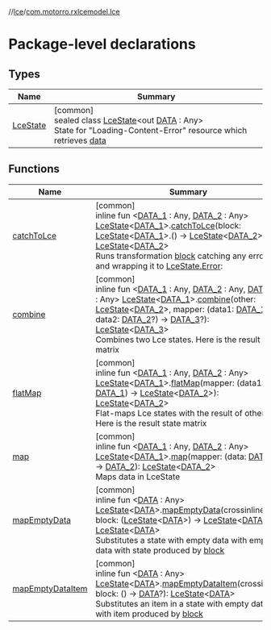 //[lce](../../index.md)/[com.motorro.rxlcemodel.lce](index.md)

# Package-level declarations

## Types

| Name | Summary |
|---|---|
| [LceState](-lce-state/index.md) | [common]<br>sealed class [LceState](-lce-state/index.md)&lt;out [DATA](-lce-state/index.md) : Any&gt;<br>State for &quot;Loading-Content-Error&quot; resource which retrieves [data](-lce-state/data.md) |

## Functions

| Name | Summary |
|---|---|
| [catchToLce](catch-to-lce.md) | [common]<br>inline fun &lt;[DATA_1](catch-to-lce.md) : Any, [DATA_2](catch-to-lce.md) : Any&gt; [LceState](-lce-state/index.md)&lt;[DATA_1](catch-to-lce.md)&gt;.[catchToLce](catch-to-lce.md)(block: [LceState](-lce-state/index.md)&lt;[DATA_1](catch-to-lce.md)&gt;.() -&gt; [LceState](-lce-state/index.md)&lt;[DATA_2](catch-to-lce.md)&gt;): [LceState](-lce-state/index.md)&lt;[DATA_2](catch-to-lce.md)&gt;<br>Runs transformation [block](catch-to-lce.md) catching any error and wrapping it to [LceState.Error](-lce-state/-error/index.md): |
| [combine](combine.md) | [common]<br>inline fun &lt;[DATA_1](combine.md) : Any, [DATA_2](combine.md) : Any, [DATA_3](combine.md) : Any&gt; [LceState](-lce-state/index.md)&lt;[DATA_1](combine.md)&gt;.[combine](combine.md)(other: [LceState](-lce-state/index.md)&lt;[DATA_2](combine.md)&gt;, mapper: (data1: [DATA_1](combine.md)?, data2: [DATA_2](combine.md)?) -&gt; [DATA_3](combine.md)?): [LceState](-lce-state/index.md)&lt;[DATA_3](combine.md)&gt;<br>Combines two Lce states. Here is the result state matrix | Receiver   | other      | Result     | |------------|------------|------------| | Loading    | Loading    | Loading    | | Loading    | Content    | Loading    | | Loading    | Error      | Error      | | Loading    | Terminated | Terminated | | Content    | Loading    | Loading    | | Content    | Content    | Content*   | | Content    | Error      | Error      | | Content    | Terminated | Terminated | | Error      | Loading    | Error      | | Error      | Content    | Error      | | Error      | Error      | Error      | | Error      | Terminated | Terminated | | Terminated | Loading    | Terminated | | Terminated | Content    | Terminated | | Terminated | Error      | Terminated | | Terminated | Terminated | Terminated | |
| [flatMap](flat-map.md) | [common]<br>inline fun &lt;[DATA_1](flat-map.md) : Any, [DATA_2](flat-map.md) : Any&gt; [LceState](-lce-state/index.md)&lt;[DATA_1](flat-map.md)&gt;.[flatMap](flat-map.md)(mapper: (data1: [DATA_1](flat-map.md)) -&gt; [LceState](-lce-state/index.md)&lt;[DATA_2](flat-map.md)&gt;): [LceState](-lce-state/index.md)&lt;[DATA_2](flat-map.md)&gt;<br>Flat-maps Lce states with the result of other Here is the result state matrix | Receiver   | mapper     | Result     | |------------|------------|------------| | Loading    | Loading    | Loading    | | Loading    | Content    | Loading    | | Loading    | Error      | Error      | | Loading    | Terminated | Terminated | | Content    | Loading    | Loading    | | Content    | Content    | Content*   | | Content    | Error      | Error      | | Content    | Terminated | Terminated | | Error      | Loading    | Error      | | Error      | Content    | Error      | | Error      | Error      | Error      | | Error      | Terminated | Terminated | | Terminated | Loading    | Terminated | | Terminated | Content    | Terminated | | Terminated | Error      | Terminated | | Terminated | Terminated | Terminated | |
| [map](map.md) | [common]<br>inline fun &lt;[DATA_1](map.md) : Any, [DATA_2](map.md) : Any&gt; [LceState](-lce-state/index.md)&lt;[DATA_1](map.md)&gt;.[map](map.md)(mapper: (data: [DATA_1](map.md)) -&gt; [DATA_2](map.md)): [LceState](-lce-state/index.md)&lt;[DATA_2](map.md)&gt;<br>Maps data in LceState |
| [mapEmptyData](map-empty-data.md) | [common]<br>inline fun &lt;[DATA](map-empty-data.md) : Any&gt; [LceState](-lce-state/index.md)&lt;[DATA](map-empty-data.md)&gt;.[mapEmptyData](map-empty-data.md)(crossinline block: ([LceState](-lce-state/index.md)&lt;[DATA](map-empty-data.md)&gt;) -&gt; [LceState](-lce-state/index.md)&lt;[DATA](map-empty-data.md)&gt;): [LceState](-lce-state/index.md)&lt;[DATA](map-empty-data.md)&gt;<br>Substitutes a state with empty data with empty data with state produced by [block](map-empty-data.md) |
| [mapEmptyDataItem](map-empty-data-item.md) | [common]<br>inline fun &lt;[DATA](map-empty-data-item.md) : Any&gt; [LceState](-lce-state/index.md)&lt;[DATA](map-empty-data-item.md)&gt;.[mapEmptyDataItem](map-empty-data-item.md)(crossinline block: () -&gt; [DATA](map-empty-data-item.md)?): [LceState](-lce-state/index.md)&lt;[DATA](map-empty-data-item.md)&gt;<br>Substitutes an item in a state with empty data with item produced by [block](map-empty-data-item.md) |
